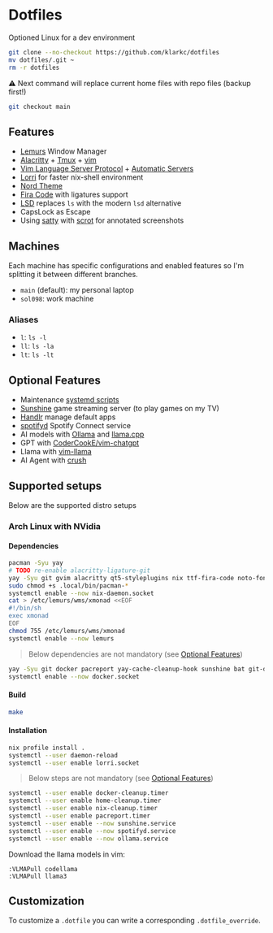 # Dotfiles

Optioned Linux for a dev environment

```bash
git clone --no-checkout https://github.com/klarkc/dotfiles 
mv dotfiles/.git ~
rm -r dotfiles
```
⚠ Next command will replace current home files with repo files (backup first!)

```bash
git checkout main
```

## Features

- [Lemurs](https://github.com/coastalwhite/lemurs) Window Manager
- [Alacritty](https://github.com/alacritty/alacritty) + [Tmux](https://github.com/tmux/tmux) + [vim](https://github.com/vim/vim)
- [Vim Language Server Protocol](https://github.com/prabirshrestha/vim-lsp) + [Automatic Servers](https://github.com/mattn/vim-lsp-settings)
- [Lorri](https://github.com/nix-community/lorri/) for faster nix-shell environment
- [Nord Theme](https://www.nordtheme.com/)
- [Fira Code](https://github.com/tonsky/FiraCode) with ligatures support
- [LSD](https://github.com/Peltoche/lsd) replaces `ls` with the modern `lsd` alternative
- CapsLock as Escape
- Using [satty](https://github.com/gabm/Satty) with [scrot](https://github.com/resurrecting-open-source-projects/scrot) for annotated screenshots

## Machines

Each machine has specific configurations and enabled features so I'm splitting it between different branches.

- `main` (default): my personal laptop
- `sol098`: work machine

### Aliases

- `l`: `ls -l`
- `ll`: `ls -la`
- `lt`: `ls -lt`

## Optional Features

- Maintenance [systemd scripts](https://github.com/klarkc/dotfiles/tree/main/.config/systemd/user)
- [Sunshine](https://github.com/LizardByte/Sunshine) game streaming server (to play games on my TV)
- [Handlr](https://github.com/Anomalocaridid/handlr-regex) manage default apps
- [spotifyd](https://github.com/Spotifyd/spotifyd) Spotify Connect service
- AI models with [Ollama](https://github.com/ollama/ollama) and [llama.cpp](https://github.com/ggml-org/llama.cpp)
- GPT with [CoderCookE/vim-chatgpt](https://github.com/CoderCookE/vim-chatgpt)
- Llama with [vim-llama](https://github.com/Dr4x14913/vim-llama)
- AI Agent with [crush](https://github.com/charmbracelet/crush)

## Supported setups

Below are the supported distro setups

### Arch Linux with NVidia

#### Dependencies

```bash
pacman -Syu yay
# TODO re-enable alacritty-ligature-git
yay -Syu git gvim alacritty qt5-styleplugins nix ttf-fira-code noto-fonts-emoji lsd dconf-editor xfconf picom xorg-xmodmap notification-daemon lemurs haskell-language-server xmonad xmonad-contrib xorg-xsetroot feh the_silver_searcher satty acrot wget xorg-server taffybar blueman-applet dmenu
sudo chmod +s .local/bin/pacman-*
systemctl enable --now nix-daemon.socket
cat > /etc/lemurs/wms/xmonad <<EOF
#!/bin/sh
exec xmonad
EOF
chmod 755 /etc/lemurs/wms/xmonad
systemctl enable --now lemurs
```

> Below dependencies are not mandatory (see [Optional Features](#optional-features))

```bash
yay -Syu git docker pacreport yay-cache-cleanup-hook sunshine bat git-delta ripgrep nyxt handlr spotifyd python-openai ollama-cuda llama.cpp-cuda discord enpass-bin brave-bin crush
systemctl enable --now docker.socket
```

#### Build

```bash
make
```

#### Installation

```bash
nix profile install .
systemctl --user daemon-reload
systemctl --user enable lorri.socket
```

> Below steps are not mandatory (see [Optional Features](#optional-features))

```bash
systemctl --user enable docker-cleanup.timer
systemctl --user enable home-cleanup.timer
systemctl --user enable nix-cleanup.timer
systemctl --user enable pacreport.timer
systemctl --user enable --now sunshine.service
systemctl --user enable --now spotifyd.service
systemctl --user enable --now ollama.service
```

Download the llama models in vim:

```vimscript
:VLMAPull codellama
:VLMAPull llama3
```

## Customization

To customize a `.dotfile` you can write a corresponding `.dotfile_override`.
